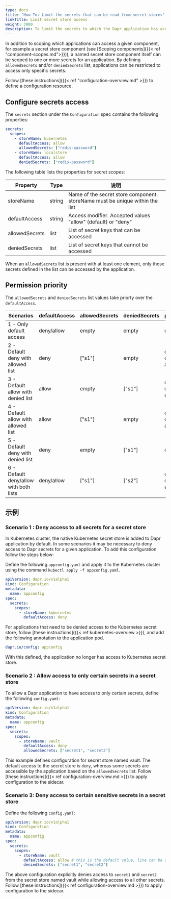 ```yaml
---
type: docs
title: "How-To: Limit the secrets that can be read from secret stores"
linkTitle: Limit secret store access
weight: 3000
description: To limit the secrets to which the Dapr application has access, users can define secret scopes by augmenting existing configuration resource with restrictive permissions.
---
```


In addition to scoping which applications can access a given component, for example a secret store component (see [Scoping components]({{< ref "component-scopes.md">}})), a named secret store component itself can be scoped to one or more secrets for an application. By defining `allowedSecrets` and/or `deniedSecrets` list, applications can be restricted to access only specific secrets.

Follow [these instructions]({{< ref "configuration-overview\.md" >}}) to define a configuration resource.

## Configure secrets access

The `secrets` section under the `Configuration` spec contains the following properties:

```yml
secrets:
  scopes:
    - storeName: kubernetes
      defaultAccess: allow
      allowedSecrets: ["redis-password"]
    - storeName: localstore
      defaultAccess: allow
      deniedSecrets: ["redis-password"]
```

The following table lists the properties for secret scopes:

| Property       | Type   | 说明                                                                              |
| -------------- | ------ | ------------------------------------------------------------------------------- |
| storeName      | string | Name of the secret store component. storeName must be unique within the list    |
| defaultAccess  | string | Access modifier. Accepted values "allow" (default) or "deny" |
| allowedSecrets | list   | List of secret keys that can be accessed                                        |
| deniedSecrets  | list   | List of secret keys that cannot be accessed                                     |

When an `allowedSecrets` list is present with at least one element, only those secrets defined in the list can be accessed by the application.

## Permission priority

The `allowedSecrets` and `deniedSecrets` list values take priorty over the `defaultAccess`.

| Scenarios                              | defaultAccess | allowedSecrets                                             | deniedSecrets                                              | permission                   |
| -------------------------------------- | ------------- | ---------------------------------------------------------- | ---------------------------------------------------------- | ---------------------------- |
| 1 - Only default access                | deny/allow    | empty                                                      | empty                                                      | deny/allow                   |
| 2 - Default deny with allowed list     | deny          | ["s1"] | empty                                                      | only "s1" can be accessed    |
| 3 - Default allow with denied list     | allow         | empty                                                      | ["s1"] | only "s1" cannot be accessed |
| 4 - Default allow with allowed list    | allow         | ["s1"] | empty                                                      | only "s1" can be accessed    |
| 5 - Default deny with denied list      | deny          | empty                                                      | ["s1"] | deny                         |
| 6 - Default deny/allow with both lists | deny/allow    | ["s1"] | ["s2"] | only "s1" can be accessed    |

## 示例

### Scenario 1 : Deny access to all secrets for a secret store

In Kubernetes cluster, the native Kubernetes secret store is added to Dapr application by default. In some scenarios it may be necessary to deny access to Dapr secrets for a given application. To add this configuration follow the steps below:

Define the following `appconfig.yaml` and apply it to the Kubernetes cluster using the command `kubectl apply -f appconfig.yaml`.

```yaml
apiVersion: dapr.io/v1alpha1
kind: Configuration
metadata:
  name: appconfig
spec:
  secrets:
    scopes:
      - storeName: kubernetes
        defaultAccess: deny
```

For applications that need to be denied access to the Kubernetes secret store, follow [these instructions]({{< ref kubernetes-overview >}}), and add the following annotation to the application pod.

```yaml
dapr.io/config: appconfig
```

With this defined, the application no longer has access to Kubernetes secret store.

### Scenario 2 : Allow access to only certain secrets in a secret store

To allow a Dapr application to have access to only certain secrets, define the following `config.yaml`:

```yaml
apiVersion: dapr.io/v1alpha1
kind: Configuration
metadata:
  name: appconfig
spec:
  secrets:
    scopes:
      - storeName: vault
        defaultAccess: deny
        allowedSecrets: ["secret1", "secret2"]
```

This example defines configuration for secret store named vault. The default access to the secret store is `deny`, whereas some secrets are accessible by the application based on the `allowedSecrets` list. Follow [these instructions]({{< ref configuration-overview\.md >}}) to apply configuration to the sidecar.

### Scenario 3: Deny access to certain sensitive secrets in a secret store

Define the following `config.yaml`:

```yaml
apiVersion: dapr.io/v1alpha1
kind: Configuration
metadata:
  name: appconfig
spec:
  secrets:
    scopes:
      - storeName: vault
        defaultAccess: allow # this is the default value, line can be omitted
        deniedSecrets: ["secret1", "secret2"]
```

The above configuration explicitly denies access to `secret1` and `secret2` from the secret store named vault while allowing access to all other secrets. Follow [these instructions]({{< ref configuration-overview\.md >}}) to apply configuration to the sidecar.
